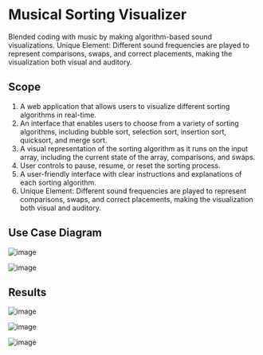 # Musical Sorting Visualizer
 Blended coding with music by making algorithm-based sound visualizations.
 Unique Element: Different sound frequencies are played to represent comparisons, swaps, and correct placements, making the visualization both visual and auditory.

## Scope
 1. A web application that allows users to visualize different sorting algorithms in real-time. 
 2. An interface that enables users to choose from a variety of sorting algorithms, including bubble sort, selection sort, insertion sort, quicksort, and merge sort. 
 3. A visual representation of the sorting algorithm as it runs on the input array, including the current state of the array, comparisons, and swaps. 
 4. User controls to pause, resume, or reset the sorting process. 
 5. A user-friendly interface with clear instructions and explanations of each sorting algorithm.
 6. Unique Element: Different sound frequencies are played to represent comparisons, swaps, and correct placements, making the visualization both visual and auditory.

## Use Case Diagram
![image](https://github.com/user-attachments/assets/3ed35a81-2045-4f4f-aeaf-2db985719953)

![image](https://github.com/user-attachments/assets/e5baf169-c8ed-4829-be35-a6c9c7ecab5e)

## Results
![image](https://github.com/user-attachments/assets/825e18be-6b3a-413d-93b1-420d01a9fe51)

![image](https://github.com/user-attachments/assets/b149de49-1448-49f2-9d80-179c9bfe3eba)

![image](https://github.com/user-attachments/assets/b4b3653c-91f0-499d-92dc-9f80bc4edbe9)


